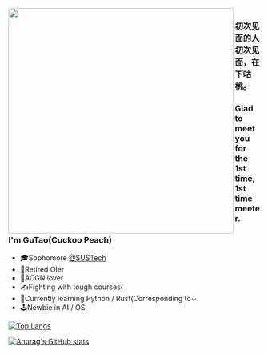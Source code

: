 <img align='left' src='https://s2.loli.net/2022/08/09/HmPDTaNkhzjSZMd.png' width='450px'>  

### 初次见面的人初次见面，在下咕桃。

### Glad to meet you for the 1st time, 1st time meeter. 

### I'm GuTao(Cuckoo Peach)

- 🎓Sophomore [@SUSTech](sustech.edu.cn)
- 🏅Retired OIer
- 💮ACGN lover
- ✍️Fighting with tough courses(
- 🌱Currently learning Python / Rust(Corresponding to↓
- 🕹️Newbie in AI / OS

[![Top Langs](https://github-readme-stats.vercel.app/api/top-langs/?username=gutaozi&layout=compact)](https://github.com/anuraghazra/github-readme-stats)

[![Anurag's GitHub stats](https://github-readme-stats.vercel.app/api?username=gutaozi&count_private=true&show_icons=true&hide_rank=true)](https://github.com/anuraghazra/github-readme-stats)  

<!--
**GuTaoZi/GuTaoZi** is a ✨ _special_ ✨ repository because its `README.md` (this file) appears on your GitHub profile.

Here are some ideas to get you started:

- 🔭 I’m currently working on ...
- 🌱 I’m currently learning ...
- 👯 I’m looking to collaborate on ...
- 🤔 I’m looking for help with ...
- 💬 Ask me about ...
- 📫 How to reach me: ...
- 😄 Pronouns: ...
- ⚡ Fun fact: ...

-->

